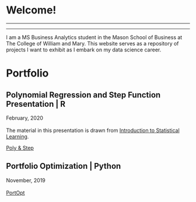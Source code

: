 

# Welcome!
---
---

I am a MS Business Analytics student in the Mason School of Business at The College of William and Mary. This website serves as a repository of projects I want to exhibit as I embark on my data science career. 


# Portfolio

## Polynomial Regression and Step Function Presentation | R
February, 2020 <br>
<br>
The material in this presentation is drawn from [Introduction to Statistical Learning](http://faculty.marshall.usc.edu/gareth-james/ISL/).

[Poly & Step](/MLIIprez/index.md)

## Portfolio Optimization | Python
November, 2019 <br>
<br>
[PortOpt](/Portfolio_Optimization/Portfolio_Optimization_example.html)
